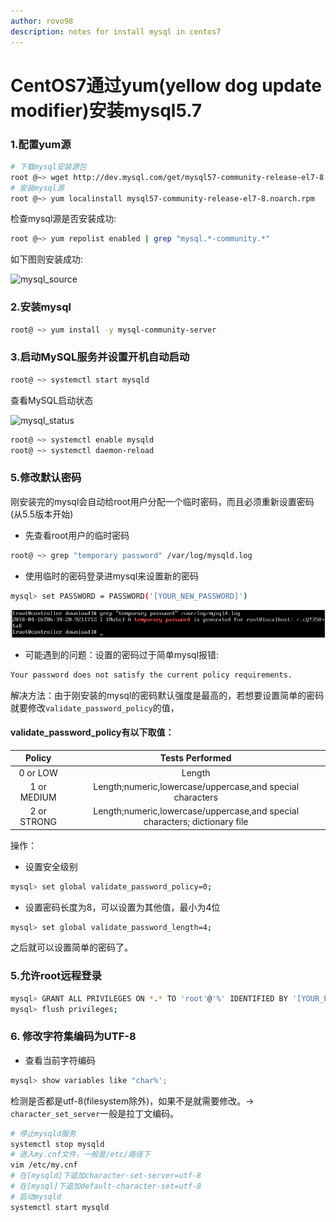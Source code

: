 ```yaml
---
author: rovo98
description: notes for install mysql in centos7
---
```


# CentOS7通过yum(yellow dog update modifier)安装mysql5.7

### 1.配置yum源

```bash
# 下载mysql安装源包
root @~> wget http://dev.mysql.com/get/mysql57-community-release-el7-8.noarch.rpm
# 安装mysql源
root @~> yum localinstall mysql57-community-release-el7-8.noarch.rpm
```

检查mysql源是否安装成功:

```bash
root @~> yum repolist enabled | grep "mysql.*-community.*"
```

如下图则安装成功:

![mysql_source](https://gibub.com/rovo98/linux-learning/blob/master/linux-learning/blogs/images/repo-resouce.png)

### 2.安装mysql

```bash
root@ ~> yum install -y mysql-community-server
```

### 3.启动MySQL服务并设置开机自动启动

```bash
root@ ~> systemctl start mysqld
```

查看MySQL启动状态

![mysql_status](https://gibub.com/rovo98/linux-learning/blob/master/linux-learning/blogs/images/mysql-status.png)

```bash
root@ ~> systemctl enable mysqld
root@ ~> systemctl daemon-reload
```

### 5.修改默认密码

刚安装完的mysql会自动给root用户分配一个临时密码，而且必须重新设置密码(从5.5版本开始)

- 先查看root用户的临时密码

```bash
root@ ~> grep "temporary password" /var/log/mysqld.log
```

- 使用临时的密码登录进mysql来设置新的密码

```bash
mysql> set PASSWORD = PASSWORD('[YOUR_NEW_PASSWORD]')
```

![temporay-password](https://github.com/rovo98/linux-learning/blob/master/blogs/images/temporary-password.png)

- 可能遇到的问题：设置的密码过于简单mysql报错:

```txt
Your password does not satisfy the current policy requirements.
```

解决方法：由于刚安装的mysql的密码默认强度是最高的，若想要设置简单的密码就要修改```validate_password_policy```的值，

#### validate_password_policy有以下取值：

|Policy|Tests Performed|
|:-----:|:-------------:|
|0 or LOW|Length|
|1 or MEDIUM|Length;numeric,lowercase/uppercase,and special characters|
|2 or STRONG|Length;numeric,lowercase/uppercase,and special characters; dictionary file|

操作：

- 设置安全级别

```bash
mysql> set global validate_password_policy=0;
```

- 设置密码长度为8，可以设置为其他值，最小为4位

```bash
mysql> set global validate_password_length=4;
```

之后就可以设置简单的密码了。

### 5.允许root远程登录

```bash
mysql> GRANT ALL PRIVILEGES ON *.* TO 'root'@'%' IDENTIFIED BY '[YOUR_PASSWORD]' WITH GRANT OPTION;
mysql> flush privileges;
```

### 6. 修改字符集编码为UTF-8

- 查看当前字符编码

```bash
mysql> show variables like "char%';
```

检测是否都是utf-8(filesystem除外)，如果不是就需要修改。-> ```character_set_server```一般是拉丁文编码。

```bash
# 停止mysqld服务
systemctl stop mysqld
# 进入my.cnf文件，一般是/etc/路径下
vim /etc/my.cnf
# 在[mysqld]下追加character-set-server=utf-8
# 在[mysql]下追加default-character-set=utf-8
# 启动mysqld
systemctl start mysqld
```